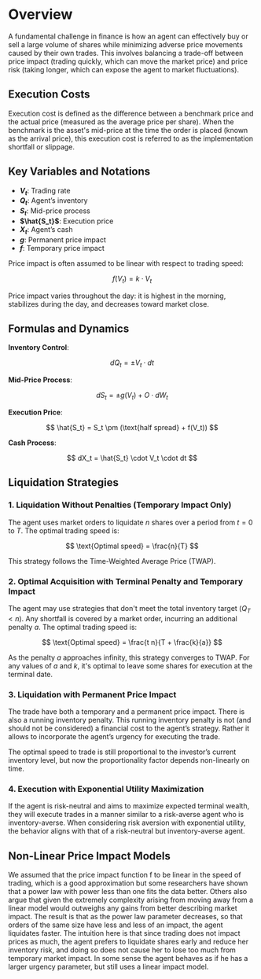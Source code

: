 # Overview

A fundamental challenge in finance is how an agent can effectively buy or sell a large volume of shares while minimizing adverse price movements caused by their own trades. This involves balancing a trade-off between price impact (trading quickly, which can move the market price) and price risk (taking longer, which can expose the agent to market fluctuations).

## Execution Costs

Execution cost is defined as the difference between a benchmark price and the actual price (measured as the average price per share). When the benchmark is the asset's mid-price at the time the order is placed (known as the arrival price), this execution cost is referred to as the implementation shortfall or slippage.

## Key Variables and Notations

- **$V_t$**: Trading rate
- **$Q_t$**: Agent’s inventory
- **$S_t$**: Mid-price process
- **$\hat{S_t}$**: Execution price
- **$X_t$**: Agent’s cash
- **$g$**: Permanent price impact
- **$f$**: Temporary price impact

Price impact is often assumed to be linear with respect to trading speed:

$$
f(V_t) = k \cdot V_t
$$

Price impact varies throughout the day: it is highest in the morning, stabilizes during the day, and decreases toward market close.

## Formulas and Dynamics

**Inventory Control**:

$$
dQ_t = \pm V_t \cdot dt
$$

**Mid-Price Process**:

$$
dS_t = \pm g(V_t) + O \cdot dW_t
$$

**Execution Price**:

$$
\hat{S_t} = S_t \pm (\text{half spread} + f(V_t))
$$

**Cash Process**:

$$
dX_t = \hat{S_t} \cdot V_t \cdot dt
$$

## Liquidation Strategies

### 1. Liquidation Without Penalties (Temporary Impact Only)

The agent uses market orders to liquidate $n$ shares over a period from $t = 0$ to $T$. The optimal trading speed is:

$$
\text{Optimal speed} = \frac{n}{T}
$$

This strategy follows the Time-Weighted Average Price (TWAP).

### 2. Optimal Acquisition with Terminal Penalty and Temporary Impact

The agent may use strategies that don't meet the total inventory target ($Q_T < n$). Any shortfall is covered by a market order, incurring an additional penalty $a$. The optimal trading speed is:

$$
\text{Optimal speed} = \frac{t n}{T + \frac{k}{a}}
$$

As the penalty $a$ approaches infinity, this strategy converges to TWAP. For any values of $a$ and $k$, it's optimal to leave some shares for execution at the terminal date.

### 3. Liquidation with Permanent Price Impact

The trade have both a temporary and a permanent price impact. There is also a running inventory penalty. This running inventory penalty is not (and should not be considered) a financial cost to the agent’s strategy. Rather it allows to incorporate the agent’s urgency for executing the trade.

The optimal speed to trade is still proportional to the investor’s current inventory level, but now the proportionality factor depends non-linearly on time.

### 4. Execution with Exponential Utility Maximization

If the agent is risk-neutral and aims to maximize expected terminal wealth, they will execute trades in a manner similar to a risk-averse agent who is inventory-averse. When considering risk aversion with exponential utility, the behavior aligns with that of a risk-neutral but inventory-averse agent.

## Non-Linear Price Impact Models

We assumed that the price impact function f to be linear in the speed of trading, which is a good approximation but some researchers have shown that a power law with power less than one fits the data better. Others also argue that given the extremely complexity arising from moving away from a linear model would outweighs any gains from better describing market impact. The result is that as the power law parameter decreases, so that orders of the same size have less and less of an impact, the agent liquidates faster. The intuition here is that since trading does not impact prices as much, the agent prefers to liquidate shares early and reduce her inventory risk, and doing so does not cause her to lose too much from temporary market impact. In some sense the agent behaves as if he has a larger urgency parameter, but still uses a linear impact model.
